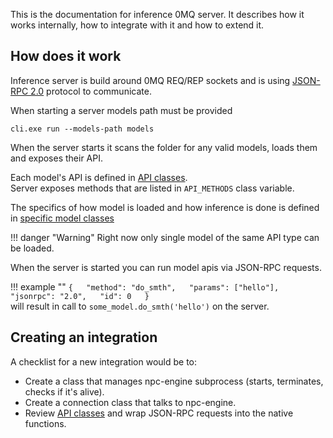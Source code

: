 This is the documentation for inference 0MQ server. It describes how it works internally, how to integrate with it and how to extend it.

## How does it work

Inference server is build around 0MQ REQ/REP sockets and is using [JSON-RPC 2.0](https://www.jsonrpc.org/specification) protocol to communicate.

When starting a server models path must be provided

```
cli.exe run --models-path models
```

When the server starts it scans the folder for any valid models, loads them and exposes their API.

Each model's API is defined in [API classes](api_classes.md).  
Server exposes methods that are listed in `API_METHODS` class variable.

The specifics of how model is loaded and how inference is done is defined in [specific model classes](models.md)

!!! danger "Warning"
    Right now only single model of the same API type can be loaded.

When the server is started you can run model apis via JSON-RPC requests.

!!! example ""
    ```
    {  
        "method": "do_smth",  
        "params": ["hello"],  
        "jsonrpc": "2.0",  
        "id": 0  
    }
    ```  
    will result in call to `some_model.do_smth('hello')` on the server.  

## Creating an integration

A checklist for a new integration would be to:

* Create a class that manages npc-engine subprocess (starts, terminates, checks if it's alive).
* Create a connection class that talks to npc-engine.
* Review [API classes](api_classes.md) and wrap JSON-RPC requests into the native functions.